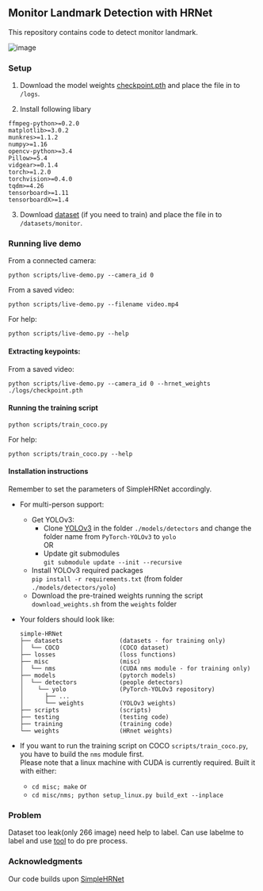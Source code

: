 ## Monitor Landmark Detection with HRNet

This repository contains code to detect monitor landmark.

![image](https://github.com/m5823779/monitor_landmark_detection_with_hrnet/blob/master/doc/demo.gif)

### Setup
1) Download the model weights [checkpoint.pth](https://drive.google.com/file/d/1TdS4kdbAgGp3pQht7WtQfeWuehBr2OWn/view?usp=sharing) and place the
file in to `/logs`.

2) Install following libary
```
ffmpeg-python>=0.2.0
matplotlib>=3.0.2
munkres>=1.1.2
numpy>=1.16
opencv-python>=3.4
Pillow>=5.4
vidgear>=0.1.4
torch>=1.2.0
torchvision>=0.4.0
tqdm>=4.26
tensorboard>=1.11
tensorboardX>=1.4
```

3) Download [dataset](https://drive.google.com/drive/folders/1fTNadbP4IOBb5TvD8_KBuImBt2Rxd7Bw?usp=sharing) (if you need to train) and place the
file in to `/datasets/monitor`.


### Running live demo

From a connected camera:
```
python scripts/live-demo.py --camera_id 0
```
From a saved video:
```
python scripts/live-demo.py --filename video.mp4
```

For help:
```
python scripts/live-demo.py --help
```

#### Extracting keypoints:

From a saved video:
```
python scripts/live-demo.py --camera_id 0 --hrnet_weights ./logs/checkpoint.pth

```

#### Running the training script

```
python scripts/train_coco.py
```

For help:
```
python scripts/train_coco.py --help
```

#### Installation instructions
  Remember to set the parameters of SimpleHRNet accordingly.
- For multi-person support:
    - Get YOLOv3:
        - Clone [YOLOv3](https://github.com/eriklindernoren/PyTorch-YOLOv3/tree/47b7c912877ca69db35b8af3a38d6522681b3bb3) 
in the folder ``./models/detectors`` and change the folder name from ``PyTorch-YOLOv3`` to ``yolo``  
          OR
        - Update git submodules  
        ``git submodule update --init --recursive``
    - Install YOLOv3 required packages  
       ``pip install -r requirements.txt`` (from folder `./models/detectors/yolo`)
    - Download the pre-trained weights running the script ``download_weights.sh`` from the ``weights`` folder

- Your folders should look like:
    ```
    simple-HRNet
    ├── datasets                (datasets - for training only)
    │  └── COCO                 (COCO dataset)
    ├── losses                  (loss functions)
    ├── misc                    (misc)
    │  └── nms                  (CUDA nms module - for training only)
    ├── models                  (pytorch models)
    │  └── detectors            (people detectors)
    │    └── yolo               (PyTorch-YOLOv3 repository)
    │      ├── ...
    │      └── weights          (YOLOv3 weights)
    ├── scripts                 (scripts)
    ├── testing                 (testing code)
    ├── training                (training code)
    └── weights                 (HRnet weights)
    ```
- If you want to run the training script on COCO `scripts/train_coco.py`, you have to build the `nms` module first.  
  Please note that a linux machine with CUDA is currently required. 
  Built it with either: 
  - `cd misc; make` or
  - `cd misc/nms; python setup_linux.py build_ext --inplace`  

### Problem

Dataset too leak(only 266 image) need help to label.
Can use labelme to label and use [tool](https://github.com/m5823779/labelme2coco_keypoint) to do pre process.

### Acknowledgments

Our code builds upon [SimpleHRNet](https://github.com/stefanopini/simple-HRNet.git)
    
